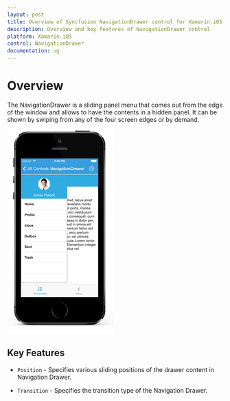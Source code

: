```yaml
---
layout: post
title: Overview of Syncfusion NavigationDrawer control for Xamarin.iOS
description: Overview and key features of NavigationDrawer control
platform: Xamarin.iOS
control: NavigationDrawer
documentation: ug
---
```


# Overview

The NavigationDrawer is a sliding panel menu that comes out from the edge of the window and allows to have the contents in a hidden panel. It can be shown by swiping from any of the four screen edges or by demand.

![](images/Overview.png)

## Key Features

* `Position` - Specifies various sliding positions of the drawer content in Navigation Drawer. 

* `Transition` - Specifies the transition type of the Navigation Drawer.



